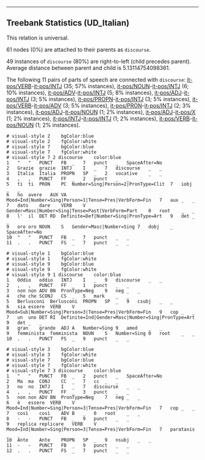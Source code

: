 

--------------------------------------------------------------------------------

## Treebank Statistics (UD_Italian)

This relation is universal.

61 nodes (0%) are attached to their parents as `discourse`.

49 instances of `discourse` (80%) are right-to-left (child precedes parent).
Average distance between parent and child is 5.13114754098361.

The following 11 pairs of parts of speech are connected with `discourse`: [it-pos/VERB]()-[it-pos/INTJ]() (35; 57% instances), [it-pos/NOUN]()-[it-pos/INTJ]() (6; 10% instances), [it-pos/ADV]()-[it-pos/INTJ]() (5; 8% instances), [it-pos/ADJ]()-[it-pos/INTJ]() (3; 5% instances), [it-pos/PROPN]()-[it-pos/INTJ]() (3; 5% instances), [it-pos/VERB]()-[it-pos/ADV]() (3; 5% instances), [it-pos/PRON]()-[it-pos/INTJ]() (2; 3% instances), [it-pos/ADJ]()-[it-pos/NOUN]() (1; 2% instances), [it-pos/ADJ]()-[it-pos/X]() (1; 2% instances), [it-pos/INTJ]()-[it-pos/INTJ]() (1; 2% instances), [it-pos/VERB]()-[it-pos/NOUN]() (1; 2% instances).


~~~ conllu
# visual-style 2	bgColor:blue
# visual-style 2	fgColor:white
# visual-style 7	bgColor:blue
# visual-style 7	fgColor:white
# visual-style 7 2 discourse	color:blue
1	"	"	PUNCT	FB	_	7	punct	_	SpaceAfter=No
2	Grazie	grazie	INTJ	I	_	7	discourse	_	_
3	Italia	Italia	PROPN	SP	_	2	vocative	_	_
4	,	,	PUNCT	FF	_	2	punct	_	_
5	ti	ti	PRON	PC	Number=Sing|Person=2|PronType=Clit	7	iobj	_	_
6	ho	avere	AUX	VA	Mood=Ind|Number=Sing|Person=1|Tense=Pres|VerbForm=Fin	7	aux	_	_
7	dato	dare	VERB	V	Gender=Masc|Number=Sing|Tense=Past|VerbForm=Part	0	root	_	_
8	l'	il	DET	RD	Definite=Def|Number=Sing|PronType=Art	9	det	_	_
9	oro	oro	NOUN	S	Gender=Masc|Number=Sing	7	dobj	_	SpaceAfter=No
10	"	"	PUNCT	FB	_	7	punct	_	_
11	.	.	PUNCT	FS	_	7	punct	_	_

~~~


~~~ conllu
# visual-style 1	bgColor:blue
# visual-style 1	fgColor:white
# visual-style 9	bgColor:blue
# visual-style 9	fgColor:white
# visual-style 9 1 discourse	color:blue
1	Oddio	oddio	INTJ	I	_	9	discourse	_	_
2	,	,	PUNCT	FF	_	1	punct	_	_
3	non	non	ADV	BN	PronType=Neg	9	neg	_	_
4	che	che	SCONJ	CS	_	5	mark	_	_
5	Berlusconi	Berlusconi	PROPN	SP	_	9	csubj	_	_
6	sia	essere	VERB	V	Mood=Sub|Number=Sing|Person=3|Tense=Pres|VerbForm=Fin	9	cop	_	_
7	un	uno	DET	RI	Definite=Ind|Gender=Masc|Number=Sing|PronType=Art	9	det	_	_
8	gran	grande	ADJ	A	Number=Sing	9	amod	_	_
9	femminista	femminista	NOUN	S	Number=Sing	0	root	_	_
10	.	.	PUNCT	FS	_	9	punct	_	_

~~~


~~~ conllu
# visual-style 3	bgColor:blue
# visual-style 3	fgColor:white
# visual-style 7	bgColor:blue
# visual-style 7	fgColor:white
# visual-style 7 3 discourse	color:blue
1	"	"	PUNCT	FB	_	2	punct	_	SpaceAfter=No
2	Ma	ma	CONJ	CC	_	7	cc	_	_
3	no	no	INTJ	I	_	7	discourse	_	_
4	,	,	PUNCT	FF	_	3	punct	_	_
5	non	non	ADV	BN	PronType=Neg	7	neg	_	_
6	è	essere	VERB	V	Mood=Ind|Number=Sing|Person=3|Tense=Pres|VerbForm=Fin	7	cop	_	_
7	così	così	ADV	B	_	0	root	_	_
8	-	-	PUNCT	FB	_	9	punct	_	_
9	replica	replicare	VERB	V	Mood=Ind|Number=Sing|Person=3|Tense=Pres|VerbForm=Fin	7	parataxis	_	_
10	Ante	Ante	PROPN	SP	_	9	nsubj	_	_
11	-	-	PUNCT	FB	_	9	punct	_	_
12	.	.	PUNCT	FS	_	7	punct	_	_

~~~


